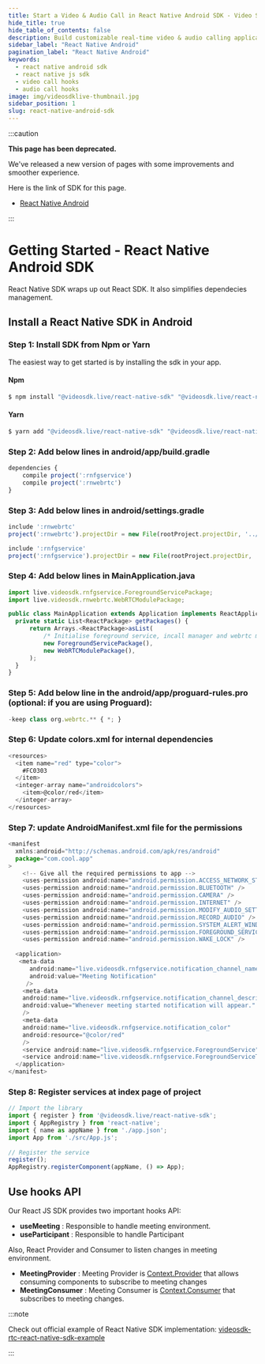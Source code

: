 ```yaml
---
title: Start a Video & Audio Call in React Native Android SDK - Video SDK Docs
hide_title: true
hide_table_of_contents: false
description: Build customizable real-time video & audio calling applications in React Native Android SDK using Video SDK add live Video & Audio conferencing to your applications.
sidebar_label: "React Native Android"
pagination_label: "React Native Android"
keywords:
  - react native android sdk
  - react native js sdk
  - video call hooks
  - audio call hooks
image: img/videosdklive-thumbnail.jpg
sidebar_position: 1
slug: react-native-android-sdk
---
```


:::caution

**This page has been deprecated.**

We've released a new version of pages with some improvements and smoother experience.

Here is the link of SDK for this page.

- [React Native Android](/react-native/guide/video-and-audio-calling-api-sdk/react-native-android-sdk)

:::

# Getting Started - React Native Android SDK

React Native SDK wraps up out React SDK. It also simplifies dependecies management.

## Install a React Native SDK in Android

### Step 1: Install SDK from Npm or Yarn

The easiest way to get started is by installing the sdk in your app.

#### Npm

```js
$ npm install "@videosdk.live/react-native-sdk" "@videosdk.live/react-native-incallmanager"
```

#### Yarn

```js
$ yarn add "@videosdk.live/react-native-sdk" "@videosdk.live/react-native-incallmanager"
```

### Step 2: Add below lines in android/app/build.gradle

```js title="android/app/build.gradle"
dependencies {
    compile project(':rnfgservice') 
    compile project(':rnwebrtc')
}
```

### Step 3: Add below lines in android/settings.gradle

```js title="android/settings.gradle"
include ':rnwebrtc'
project(':rnwebrtc').projectDir = new File(rootProject.projectDir, '../node_modules/@videosdk.live/react-native-webrtc/android')

include ':rnfgservice'
project(':rnfgservice').projectDir = new File(rootProject.projectDir, '../node_modules/@videosdk.live/react-native-foreground-service/android')
```

### Step 4: Add below lines in MainApplication.java

```js title="MainApplication.java"
import live.videosdk.rnfgservice.ForegroundServicePackage;
import live.videosdk.rnwebrtc.WebRTCModulePackage;

public class MainApplication extends Application implements ReactApplication {
  private static List<ReactPackage> getPackages() {
      return Arrays.<ReactPackage>asList(
          /* Initialise foreground service, incall manager and webrtc module */
          new ForegroundServicePackage(),
          new WebRTCModulePackage(),
      );
  }
}
```

### Step 5: Add below line in the android/app/proguard-rules.pro (optional: if you are using Proguard):

```js title="android/app/proguard-rules.pro"
-keep class org.webrtc.** { *; }
```

### Step 6: Update colors.xml for internal dependencies

```js title="android/app/src/main/res/values/colors.xml"
<resources>
  <item name="red" type="color">
    #FC0303
  </item>
  <integer-array name="androidcolors">
    <item>@color/red</item>
  </integer-array>
</resources>
```

### Step 7: update AndroidManifest.xml file for the permissions

```js title="AndroidManifest.xml"
<manifest
  xmlns:android="http://schemas.android.com/apk/res/android"
  package="com.cool.app"
>
    <!-- Give all the required permissions to app -->
    <uses-permission android:name="android.permission.ACCESS_NETWORK_STATE" />
    <uses-permission android:name="android.permission.BLUETOOTH" />
    <uses-permission android:name="android.permission.CAMERA" />
    <uses-permission android:name="android.permission.INTERNET" />
    <uses-permission android:name="android.permission.MODIFY_AUDIO_SETTINGS" />
    <uses-permission android:name="android.permission.RECORD_AUDIO" />
    <uses-permission android:name="android.permission.SYSTEM_ALERT_WINDOW" />
    <uses-permission android:name="android.permission.FOREGROUND_SERVICE"/>
    <uses-permission android:name="android.permission.WAKE_LOCK" />
​
  <application>
   <meta-data
      android:name="live.videosdk.rnfgservice.notification_channel_name"
      android:value="Meeting Notification"
     />
    <meta-data
    android:name="live.videosdk.rnfgservice.notification_channel_description"
    android:value="Whenever meeting started notification will appear."
    />
    <meta-data
    android:name="live.videosdk.rnfgservice.notification_color"
    android:resource="@color/red"
    />
    <service android:name="live.videosdk.rnfgservice.ForegroundService" android:foregroundServiceType="mediaProjection"></service>
    <service android:name="live.videosdk.rnfgservice.ForegroundServiceTask"></service>
  </application>
</manifest>
```

### Step 8: Register services at index page of project

```js title="index.js"
// Import the library
import { register } from '@videosdk.live/react-native-sdk';
import { AppRegistry } from 'react-native';
import { name as appName } from './app.json';
import App from './src/App.js';
​
// Register the service
register();
AppRegistry.registerComponent(appName, () => App);
```

## Use hooks API

Our React JS SDK provides two important hooks API:

- **useMeeting** : Responsible to handle meeting environment.
- **useParticipant** : Responsible to handle Participant

Also, React Provider and Consumer to listen changes in meeting environment.

- **MeetingProvider** : Meeting Provider is [Context.Provider](https://reactjs.org/docs/context.html#contextprovider) that allows consuming components to subscribe to meeting changes
- **MeetingConsumer** : Meeting Consumer is [Context.Consumer](https://reactjs.org/docs/context.html#contextconsumer) that subscribes to meeting changes.

:::note

Check out official example of React Native SDK implementation: [videosdk-rtc-react-native-sdk-example](https://github.com/videosdk-live/videosdk-rtc-react-native-sdk-example)

:::
